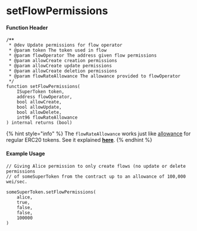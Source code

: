 # setFlowPermissions

#### Function Header

<pre class="language-solidity"><code class="lang-solidity"><strong>/**
</strong> * @dev Update permissions for flow operator
 * @param token The token used in flow
 * @param flowOperator The address given flow permissions
 * @param allowCreate creation permissions
 * @param allowCreate update permissions
 * @param allowCreate deletion permissions
 * @param flowRateAllowance The allowance provided to flowOperator
 */
function setFlowPermissions(
    ISuperToken token,
    address flowOperator,
    bool allowCreate,
    bool allowUpdate,
    bool allowDelete,
    int96 flowRateAllowance
) internal returns (bool)
</code></pre>

{% hint style="info" %}
The `flowRateAllowance` works just like [allowance](https://docs.openzeppelin.com/contracts/2.x/api/token/erc20#IERC20-allowance-address-address-) for regular ERC20 tokens. See it explained [**here**](../#flowrateallowance-parameter).
{% endhint %}

#### Example Usage

```solidity
// Giving Alice permission to only create flows (no update or delete permissions
// of someSuperToken from the contract up to an allowance of 100,000 wei/sec.

someSuperToken.setFlowPermissions(
    alice,
    true,
    false,
    false,
    100000
)
```

